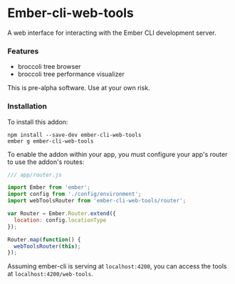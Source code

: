 # Ember-cli-web-tools

A web interface for interacting with the Ember CLI development server.

### Features

* broccoli tree browser
* broccoli tree performance visualizer

This is pre-alpha software. Use at your own risk.

### Installation

To install this addon:

```
npm install --save-dev ember-cli-web-tools
ember g ember-cli-web-tools
```

To enable the addon within your app, you must configure your app's router to use the addon's routes:

```js
/// app/router.js

import Ember from 'ember';
import config from './config/environment';
import webToolsRouter from 'ember-cli-web-tools/router';

var Router = Ember.Router.extend({
  location: config.locationType
});

Router.map(function() {
  webToolsRouter(this);
});
```

Assuming ember-cli is serving at `localhost:4200`, you can access the tools at `localhost:4200/web-tools`.
